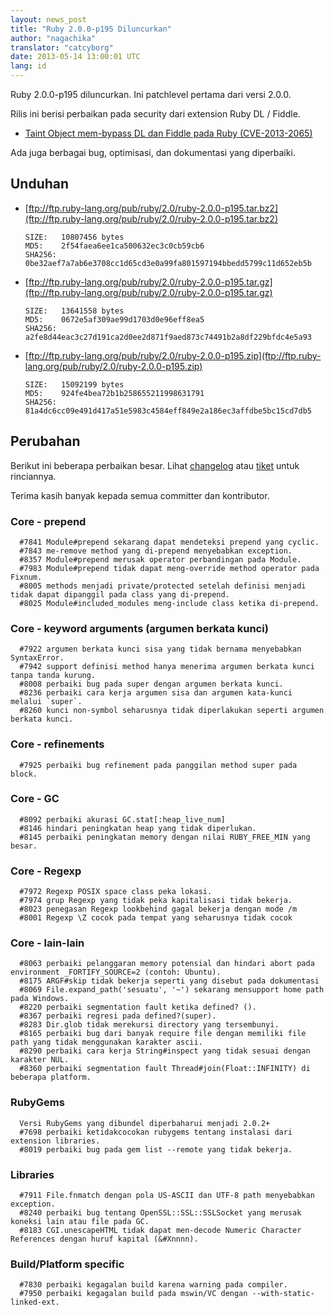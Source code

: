 ```yaml
---
layout: news_post
title: "Ruby 2.0.0-p195 Diluncurkan"
author: "nagachika"
translator: "catcyborg"
date: 2013-05-14 13:00:01 UTC
lang: id
---
```


Ruby 2.0.0-p195 diluncurkan. Ini patchlevel pertama dari versi 2.0.0.

Rilis ini berisi perbaikan pada security dari extension Ruby DL / Fiddle.

* [Taint Object mem-bypass DL dan Fiddle pada Ruby
  (CVE-2013-2065)](/id/news/2013/05/14/taint-bypass-dl-fiddle-cve-2013-2065/)

Ada juga berbagai bug, optimisasi, dan dokumentasi yang diperbaiki.

## Unduhan

* [ftp://ftp.ruby-lang.org/pub/ruby/2.0/ruby-2.0.0-p195.tar.bz2](ftp://ftp.ruby-lang.org/pub/ruby/2.0/ruby-2.0.0-p195.tar.bz2)

      SIZE:   10807456 bytes
      MD5:    2f54faea6ee1ca500632ec3c0cb59cb6
      SHA256: 0be32aef7a7ab6e3708cc1d65cd3e0a99fa801597194bbedd5799c11d652eb5b

* [ftp://ftp.ruby-lang.org/pub/ruby/2.0/ruby-2.0.0-p195.tar.gz](ftp://ftp.ruby-lang.org/pub/ruby/2.0/ruby-2.0.0-p195.tar.gz)

      SIZE:   13641558 bytes
      MD5:    0672e5af309ae99d1703d0e96eff8ea5
      SHA256: a2fe8d44eac3c27d191ca2d0ee2d871f9aed873c74491b2a8df229bfdc4e5a93

* [ftp://ftp.ruby-lang.org/pub/ruby/2.0/ruby-2.0.0-p195.zip](ftp://ftp.ruby-lang.org/pub/ruby/2.0/ruby-2.0.0-p195.zip)

      SIZE:   15092199 bytes
      MD5:    924fe4bea72b1b258655211998631791
      SHA256: 81a4dc6cc09e491d417a51e5983c4584eff849e2a186ec3affdbe5bc15cd7db5

## Perubahan

Berikut ini beberapa perbaikan besar.
Lihat [changelog](http://svn.ruby-lang.org/repos/ruby/tags/v2_0_0_195/ChangeLog)
atau [tiket](https://bugs.ruby-lang.org/projects/ruby-200/issues?set_filter=1&status_id=5)
untuk rinciannya.

Terima kasih banyak kepada semua committer dan kontributor.

### Core - prepend

      #7841 Module#prepend sekarang dapat mendeteksi prepend yang cyclic.
      #7843 me-remove method yang di-prepend menyebabkan exception.
      #8357 Module#prepend merusak operator perbandingan pada Module.
      #7983 Module#prepend tidak dapat meng-override method operator pada Fixnum.
      #8005 methods menjadi private/protected setelah definisi menjadi tidak dapat dipanggil pada class yang di-prepend.
      #8025 Module#included_modules meng-include class ketika di-prepend.

### Core - keyword arguments (argumen berkata kunci)

      #7922 argumen berkata kunci sisa yang tidak bernama menyebabkan SyntaxError.
      #7942 support definisi method hanya menerima argumen berkata kunci tanpa tanda kurung.
      #8008 perbaiki bug pada super dengan argumen berkata kunci.
      #8236 perbaiki cara kerja argumen sisa dan argumen kata-kunci melalui `super`.
      #8260 kunci non-symbol seharusnya tidak diperlakukan seperti argumen berkata kunci.

### Core - refinements

      #7925 perbaiki bug refinement pada panggilan method super pada block.

### Core - GC

      #8092 perbaiki akurasi GC.stat[:heap_live_num]
      #8146 hindari peningkatan heap yang tidak diperlukan.
      #8145 perbaiki peningkatan memory dengan nilai RUBY_FREE_MIN yang besar.

### Core - Regexp

      #7972 Regexp POSIX space class peka lokasi.
      #7974 grup Regexp yang tidak peka kapitalisasi tidak bekerja.
      #8023 penegasan Regexp lookbehind gagal bekerja dengan mode /m
      #8001 Regexp \Z cocok pada tempat yang seharusnya tidak cocok

### Core - lain-lain

      #8063 perbaiki pelanggaran memory potensial dan hindari abort pada environment _FORTIFY_SOURCE=2 (contoh: Ubuntu).
      #8175 ARGF#skip tidak bekerja seperti yang disebut pada dokumentasi
      #8069 File.expand_path('sesuatu', '~') sekarang mensupport home path pada Windows.
      #8220 perbaiki segmentation fault ketika defined? ().
      #8367 perbaiki regresi pada defined?(super).
      #8283 Dir.glob tidak merekursi directory yang tersembunyi.
      #8165 perbaiki bug dari banyak require file dengan memiliki file path yang tidak menggunakan karakter ascii.
      #8290 perbaiki cara kerja String#inspect yang tidak sesuai dengan karakter NUL.
      #8360 perbaiki segmentation fault Thread#join(Float::INFINITY) di beberapa platform.

### RubyGems

      Versi RubyGems yang dibundel diperbaharui menjadi 2.0.2+
      #7698 perbaiki ketidakcocokan rubygems tentang instalasi dari extension libraries.
      #8019 perbaiki bug pada gem list --remote yang tidak bekerja.

### Libraries

      #7911 File.fnmatch dengan pola US-ASCII dan UTF-8 path menyebabkan exception.
      #8240 perbaiki bug tentang OpenSSL::SSL::SSLSocket yang merusak koneksi lain atau file pada GC.
      #8183 CGI.unescapeHTML tidak dapat men-decode Numeric Character References dengan huruf kapital (&#Xnnnn).

### Build/Platform specific

      #7830 perbaiki kegagalan build karena warning pada compiler.
      #7950 perbaiki kegagalan build pada mswin/VC dengan --with-static-linked-ext.
